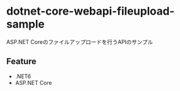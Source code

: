 # dotnet-core-webapi-fileupload-sample
ASP.NET Coreのファイルアップロードを行うAPIのサンプル

## Feature
- .NET6
- ASP.NET Core
